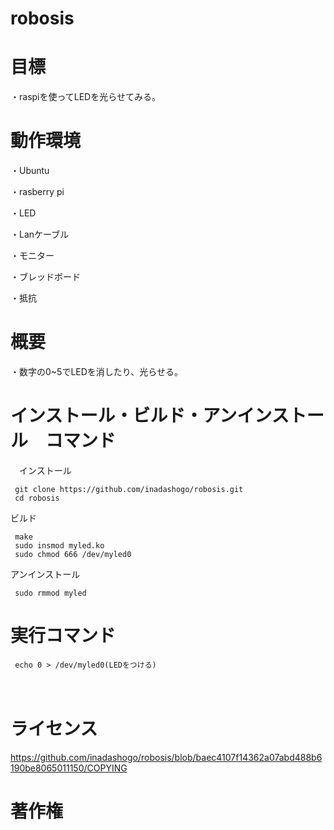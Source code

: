 # robosis
# 目標
   ・raspiを使ってLEDを光らせてみる。
# 動作環境 
   
   ・Ubuntu
   
   ・rasberry pi
   
   ・LED
   
   ・Lanケーブル
   
   ・モニター
   
   ・ブレッドボード
   
   ・抵抗
# 概要
   ・数字の0~5でLEDを消したり、光らせる。
# インストール・ビルド・アンインストール　コマンド
　インストール
     
     git clone https://github.com/inadashogo/robosis.git
     cd robosis
     
  ビルド
  
     make
     sudo insmod myled.ko
     sudo chmod 666 /dev/myled0
     
   アンインストール
     
     sudo rmmod myled
     
# 実行コマンド
    
     echo 0 > /dev/myled0(LEDをつける)
　
 # ライセンス
 
 https://github.com/inadashogo/robosis/blob/baec4107f14362a07abd488b6190be8065011150/COPYING
 
 # 著作権
 
 
 



